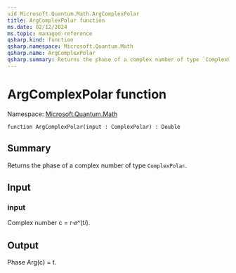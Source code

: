 ```yaml
---
uid Microsoft.Quantum.Math.ArgComplexPolar
title: ArgComplexPolar function
ms.date: 02/12/2024
ms.topic: managed-reference
qsharp.kind: function
qsharp.namespace: Microsoft.Quantum.Math
qsharp.name: ArgComplexPolar
qsharp.summary: Returns the phase of a complex number of type `ComplexPolar`.
---
```


# ArgComplexPolar function

Namespace: [Microsoft.Quantum.Math](xref:Microsoft.Quantum.Math)

```qsharp
function ArgComplexPolar(input : ComplexPolar) : Double
```

## Summary
Returns the phase of a complex number of type `ComplexPolar`.

## Input
### input
Complex number c = r⋅𝑒^(t𝑖).

## Output
Phase Arg(c) = t.
